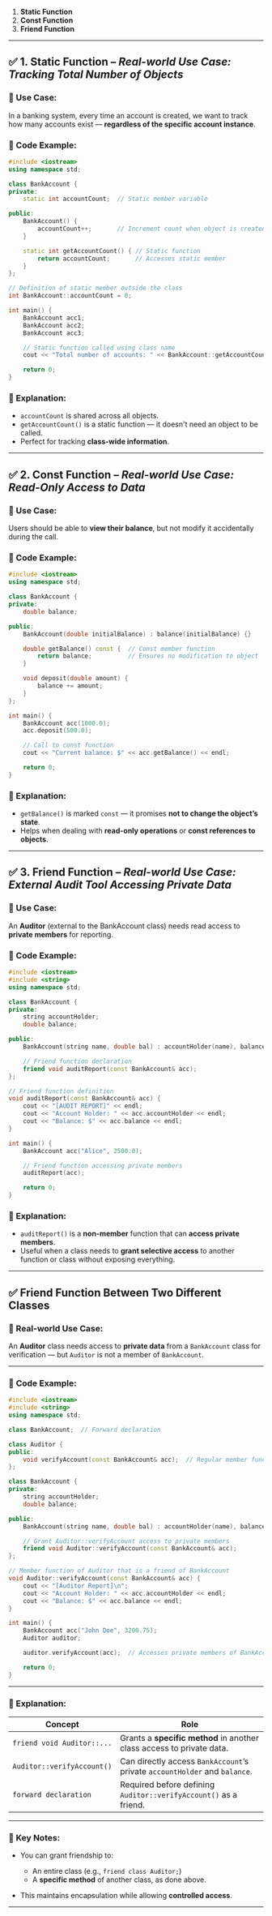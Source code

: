 
1. **Static Function**
2. **Const Function**
3. **Friend Function**

---

## ✅ 1. Static Function – *Real-world Use Case: Tracking Total Number of Objects*

### 📘 Use Case:

In a banking system, every time an account is created, we want to track how many accounts exist — **regardless of the specific account instance**.

### 🔢 Code Example:

```cpp
#include <iostream>
using namespace std;

class BankAccount {
private:
    static int accountCount;  // Static member variable

public:
    BankAccount() {
        accountCount++;       // Increment count when object is created
    }

    static int getAccountCount() { // Static function
        return accountCount;       // Accesses static member
    }
};

// Definition of static member outside the class
int BankAccount::accountCount = 0;

int main() {
    BankAccount acc1;
    BankAccount acc2;
    BankAccount acc3;

    // Static function called using class name
    cout << "Total number of accounts: " << BankAccount::getAccountCount() << endl;

    return 0;
}
```

### 📘 Explanation:

* `accountCount` is shared across all objects.
* `getAccountCount()` is a static function — it doesn't need an object to be called.
* Perfect for tracking **class-wide information**.

---

## ✅ 2. Const Function – *Real-world Use Case: Read-Only Access to Data*

### 📘 Use Case:

Users should be able to **view their balance**, but not modify it accidentally during the call.

### 🔢 Code Example:

```cpp
#include <iostream>
using namespace std;

class BankAccount {
private:
    double balance;

public:
    BankAccount(double initialBalance) : balance(initialBalance) {}

    double getBalance() const {  // Const member function
        return balance;          // Ensures no modification to object
    }

    void deposit(double amount) {
        balance += amount;
    }
};

int main() {
    BankAccount acc(1000.0);
    acc.deposit(500.0);

    // Call to const function
    cout << "Current balance: $" << acc.getBalance() << endl;

    return 0;
}
```

### 📘 Explanation:

* `getBalance()` is marked `const` — it promises **not to change the object’s state**.
* Helps when dealing with **read-only operations** or **const references to objects**.

---

## ✅ 3. Friend Function – *Real-world Use Case: External Audit Tool Accessing Private Data*

### 📘 Use Case:

An **Auditor** (external to the BankAccount class) needs read access to **private members** for reporting.

### 🔢 Code Example:

```cpp
#include <iostream>
#include <string>
using namespace std;

class BankAccount {
private:
    string accountHolder;
    double balance;

public:
    BankAccount(string name, double bal) : accountHolder(name), balance(bal) {}

    // Friend function declaration
    friend void auditReport(const BankAccount& acc);
};

// Friend function definition
void auditReport(const BankAccount& acc) {
    cout << "[AUDIT REPORT]" << endl;
    cout << "Account Holder: " << acc.accountHolder << endl;
    cout << "Balance: $" << acc.balance << endl;
}

int main() {
    BankAccount acc("Alice", 2500.0);

    // Friend function accessing private members
    auditReport(acc);

    return 0;
}
```

### 📘 Explanation:

* `auditReport()` is a **non-member** function that can **access private members**.
* Useful when a class needs to **grant selective access** to another function or class without exposing everything.


---

## ✅ **Friend Function Between Two Different Classes**

### 📘 Real-world Use Case:

An **Auditor** class needs access to **private data** from a `BankAccount` class for verification — but `Auditor` is not a member of `BankAccount`.

---

### 🔢 **Code Example:**

```cpp
#include <iostream>
#include <string>
using namespace std;

class BankAccount;  // Forward declaration

class Auditor {
public:
    void verifyAccount(const BankAccount& acc);  // Regular member function
};

class BankAccount {
private:
    string accountHolder;
    double balance;

public:
    BankAccount(string name, double bal) : accountHolder(name), balance(bal) {}

    // Grant Auditor::verifyAccount access to private members
    friend void Auditor::verifyAccount(const BankAccount& acc);
};

// Member function of Auditor that is a friend of BankAccount
void Auditor::verifyAccount(const BankAccount& acc) {
    cout << "[Auditor Report]\n";
    cout << "Account Holder: " << acc.accountHolder << endl;
    cout << "Balance: $" << acc.balance << endl;
}

int main() {
    BankAccount acc("John Doe", 3200.75);
    Auditor auditor;

    auditor.verifyAccount(acc);  // Accesses private members of BankAccount

    return 0;
}
```

---

### 📘 Explanation:

| Concept                    | Role                                                                       |
| -------------------------- | -------------------------------------------------------------------------- |
| `friend void Auditor::...` | Grants a **specific method** in another class access to private data.      |
| `Auditor::verifyAccount()` | Can directly access `BankAccount`’s private `accountHolder` and `balance`. |
| `forward declaration`      | Required before defining `Auditor::verifyAccount()` as a friend.           |

---

### 🧠 Key Notes:

* You can grant friendship to:

  * An entire class (e.g., `friend class Auditor;`)
  * A **specific method** of another class, as done above.
* This maintains encapsulation while allowing **controlled access**.

---


